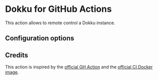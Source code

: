 # Dokku for GitHub Actions

This action allows to remote control a Dokku instance.

## Configuration options



## Credits

This action is inspired by the [official GH Action](https://github.com/dokku/github-action)
and the [official CI Docker image](https://github.com/dokku/ci-docker-image).
